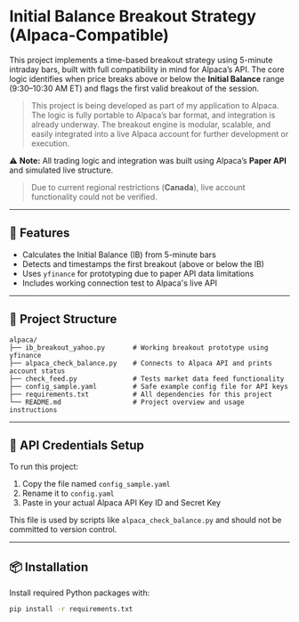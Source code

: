 # Initial Balance Breakout Strategy (Alpaca-Compatible)

This project implements a time-based breakout strategy using 5-minute intraday bars, built with full compatibility in mind for Alpaca’s API. The core logic identifies when price breaks above or below the **Initial Balance** range (9:30–10:30 AM ET) and flags the first valid breakout of the session.

> This project is being developed as part of my application to Alpaca. The logic is fully portable to Alpaca’s bar format, and integration is already underway. The breakout engine is modular, scalable, and easily integrated into a live Alpaca account for further development or execution.

 ⚠️ **Note:** All trading logic and integration was built using Alpaca’s **Paper API** and simulated live structure.  
> Due to current regional restrictions (**Canada**), live account functionality could not be verified.

---

## 🚀 Features

- Calculates the Initial Balance (IB) from 5-minute bars
- Detects and timestamps the first breakout (above or below the IB)
- Uses `yfinance` for prototyping due to paper API data limitations
- Includes working connection test to Alpaca's live API

---

## 📁 Project Structure

```
alpaca/
├── ib_breakout_yahoo.py       # Working breakout prototype using yfinance
├── alpaca_check_balance.py    # Connects to Alpaca API and prints account status
├── check_feed.py              # Tests market data feed functionality
├── config_sample.yaml         # Safe example config file for API keys
├── requirements.txt           # All dependencies for this project
└── README.md                  # Project overview and usage instructions
```

---

## 🔐 API Credentials Setup

To run this project:

1. Copy the file named `config_sample.yaml`
2. Rename it to `config.yaml`
3. Paste in your actual Alpaca API Key ID and Secret Key

This file is used by scripts like `alpaca_check_balance.py` and should not be committed to version control.

---

## 📦 Installation

Install required Python packages with:

```bash
pip install -r requirements.txt